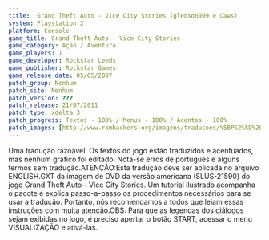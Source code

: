 ```yaml
---
title:  Grand Theft Auto - Vice City Stories (gledson999 e Caws)
system: Playstation 2
platform: Console
game_title: Grand Theft Auto - Vice City Stories
game_category: Ação / Aventura
game_players: 1
game_developer: Rockstar Leeds
game_publisher: Rockstar Games
game_release_date: 05/05/2007
patch_group: Nenhum
patch_site: Nenhum
patch_version: ???
patch_release: 21/07/2011
patch_type: xdelta 3
patch_progress: Textos - 100% / Menus - 100% / Acentos - 100%
patch_images: [http://www.romhackers.org/imagens/traducoes/%5BPS2%5D%20Grand%20Theft%20Auto%20-%20Vice%20City%20Stories%20-%20gledson999%20e%20Caws%20-%201.jpg,http://www.romhackers.org/imagens/traducoes/%5BPS2%5D%20Grand%20Theft%20Auto%20-%20Vice%20City%20Stories%20-%20gledson999%20e%20Caws%20-%202.jpg,http://www.romhackers.org/imagens/traducoes/%5BPS2%5D%20Grand%20Theft%20Auto%20-%20Vice%20City%20Stories%20-%20gledson999%20e%20Caws%20-%203.jpg]
---
```

Uma tradução razoável. Os textos do jogo estão traduzidos e acentuados, mas nenhum gráfico foi editado. Nota-se erros de português e alguns termos sem tradução.ATENÇÃO:Esta tradução deve ser aplicada no arquivo ENGLISH.GXT da imagem de DVD da versão americana (SLUS-21590) do jogo Grand Theft Auto - Vice City Stories. Um tutorial ilustrado acompanha o pacote e explica passo-a-passo os procedimentos necessários para se usar a tradução. Portanto, nós recomendamos a todos que leiam essas instruções com muita atenção.OBS: Para que as legendas dos diálogos sejam exibidas no jogo, é preciso apertar o botão START, acessar o menu VISUALIZAÇÃO e ativá-las.